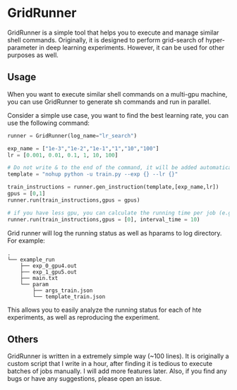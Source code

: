 # GridRunner
GridRunner is a simple tool that helps you to execute and manage similar shell commands. Originally, it is designed to perform grid-search of hyper-parameter in deep learning experiments. However, it can be used for other purposes as well. 

## Usage
When you want to execute similar shell commands on a multi-gpu machine, you can use GridRunner to generate sh commands and run in parallel. 

Consider a simple use case, you want to find the best learning rate, you can use the following command:

```Python
runner = GridRunner(log_name="lr_search")

exp_name = ["1e-3","1e-2","1e-1","1","10","100"]
lr = [0.001, 0.01, 0.1, 1, 10, 100]

# Do not write & to the end of the command, it will be added automatically.
template = "nohup python -u train.py --exp {} --lr {}" 

train_instructions = runner.gen_instruction(template,[exp_name,lr])
gpus = [0,1] 
runner.run(train_instructions,gpus = gpus)

# if you have less gpu, you can calculate the running time per job (e.g., 10 min), and run in sequence.
runner.run(train_instructions,gpus = [0], interval_time = 10)
```

Grid runner will log the running status as well as hparams to log directory. For example:
```
.
└── example_run
    ├── exp_0_gpu4.out
    ├── exp_1_gpu5.out
    ├── main.txt
    └── param
        ├── args_train.json
        └── template_train.json
```

This allows you to easily analyze the running status for each of hte experiments, as well as reproducing the experiment.

## Others
GridRunner is written in a extremely simple way (~100 lines). It is originally a custom script that I write in a hour, after finding it is tedious to execute batches of jobs manually. I will add more features later. Also, if you find any bugs or have any suggestions, please open an issue.
